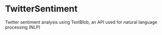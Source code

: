 # TwitterSentiment
Twitter sentiment analysis using TextBlob, an API used for natural language processing (NLP)
